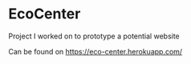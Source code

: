 # EcoCenter
Project I worked on to prototype a potential website 

Can be found on https://eco-center.herokuapp.com/
